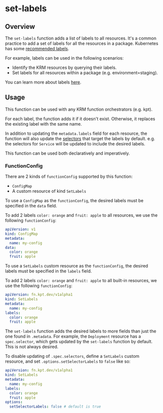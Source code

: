 # set-labels

## Overview

<!--mdtogo:Short-->

The `set-labels` function adds a list of labels to all resources. It's a common
practice to add a set of labels for all the resources in a package. Kubernetes
has some [recommended labels].

For example, labels can be used in the following scenarios:

- Identify the KRM resources by querying their labels.
- Set labels for all resources within a package (e.g. environment=staging).

<!--mdtogo-->

You can learn more about labels [here][labels].

## Usage

This function can be used with any KRM function orchestrators (e.g. kpt).

For each label, the function adds it if it doesn't exist. Otherwise, it replaces
the existing label with the same name.

In addition to updating the `metadata.labels` field for each resource, the
function will also update the [selectors][commonlabels] that target the labels
by default. e.g. the selectors for `Service` will be updated to include the
desired labels.

This function can be used both declaratively and imperatively.

### FunctionConfig

<!--mdtogo:Long-->

There are 2 kinds of `functionConfig` supported by this function:

- `ConfigMap`
- A custom resource of kind `SetLabels`

To use a `ConfigMap` as the `functionConfig`, the desired labels must be
specified in the `data` field.

To add 2 labels `color: orange` and `fruit: apple` to all resources, we use the
following `functionConfig`:

```yaml
apiVersion: v1
kind: ConfigMap
metadata:
  name: my-config
data:
  color: orange
  fruit: apple
```

To use a `SetLabels` custom resource as the `functionConfig`, the desired labels
must be specified in the `labels` field. 

To add 2 labels `color: orange` and `fruit: apple` to all built-in resources, we use the
following `functionConfig`:

```yaml
apiVersion: fn.kpt.dev/v1alpha1
kind: SetLabels
metadata:
  name: my-config
labels:
  color: orange
  fruit: apple
```

The `set-labels` function adds the desired labels to more fields than just the one
found in `.metadata`. For example, the `Deployment` resource has a `spec.selector`,
which gets updated by the `set-labels` function by default. This is not always desired.

To disable updating of `.spec.selectors`, define a `SetLabels` custom resource, and set
`.options.setSelectorLabels` to `false` like so:

```yaml
apiVersion: fn.kpt.dev/v1alpha1
kind: SetLabels
metadata:
  name: my-config
labels:
  color: orange
  fruit: apple
options:
  setSelectorLabels: false # default is true
```

<!--mdtogo-->

[labels]: https://kubernetes.io/docs/concepts/overview/working-with-objects/labels/

[recommended labels]: https://kubernetes.io/docs/concepts/overview/working-with-objects/common-labels/

[commonlabels]: https://github.com/kubernetes-sigs/kustomize/blob/master/api/konfig/builtinpluginconsts/commonlabels.go#L6
